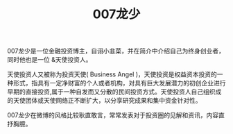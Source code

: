 ﻿---
weight: 
title: "007龙少"
description: "自诩小韭菜"
ddate: 2022-07-11T14:30:40+08:00
lastmod: 2022-07-11T14:30:40+08:00
draft: false
authors: ["Cindy"]
featuredImage: "007longshao.jpg"
link: "https://weibo.com/007longshao"
tags: ["微博","007龙少"]
categories: ["navigation"]
navigation: ["微博"]
lightgallery: true
toc: true
pinned: false
recommend: false
recommend1: false
---
007龙少是一位金融投资博主，自诩小韭菜，并在简介中介绍自己为终身创业者，同时他也是一位 &天使投资人。

天使投资人又被称为投资天使( Business Angel )，天使投资是权益资本投资的一种形式，指具有一定净财富的个人或者机构，对具有巨大发展潜力的初创企业进行早期的直接投资,属于一种自发而又分散的民间投资方式。天使投资人自己组织成的天使团体或天使网络正不断扩大，以分享研究成果和集中资金针对性。

007龙少在微博的风格比较耿直敢言，常常发表对于投资圈的见解和资讯，内容直抒胸臆。